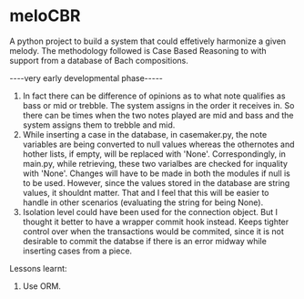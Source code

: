 meloCBR
=======

A python project to build a system that could effetively harmonize a given
melody. The methodology followed is Case Based Reasoning to with support from a
database of Bach compositions.

----very early developmental phase-----

1. In fact there can be difference of opinions as to what note qualifies as
   bass or mid or trebble. The system assigns in the order it receives in. So
there can be times when the two notes played are mid and bass and the system
assigns them to trebble and mid.
2. While inserting a case in the database, in casemaker.py, the note variables are being
   converted to null values whereas the othernotes and hother lists, if empty,
will be replaced with 'None'. Correspondingly, in main.py, while retrieving,
these two varialbes are checked for inquality with 'None'. Changes will have to
be made in both the modules if null is to be used. However, since the values
stored in the database are string values, it shouldnt matter. That and I feel
that this will be easier to handle in other scenarios (evaluating the string
for being None).
3. Isolation level could have been used for the connection object. But I
   thought it better to have a wrapper commit hook instead. Keeps tighter
control over when the transactions would be commited, since it is not desirable
to commit the databse if there is an error midway while inserting cases from a
piece.


Lessons learnt:
1. Use ORM.
